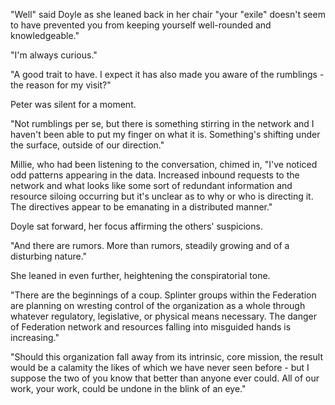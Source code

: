 "Well" said Doyle as she leaned back in her chair "your "exile" doesn't seem to have prevented you from keeping yourself well-rounded and knowledgeable."

"I'm always curious."

"A good trait to have. I expect it has also made you aware of the rumblings - the reason for my visit?"

Peter was silent for a moment.

"Not rumblings per se, but there is something stirring in the network and I haven't been able to put my finger on what it is. Something's shifting under the surface, outside of our direction."

Millie, who had been listening to the conversation, chimed in, "I've noticed odd patterns appearing in the data. Increased inbound requests to the network and what looks like some sort of redundant information and resource siloing occurring but it's unclear as to why or who is directing it. The directives appear to be emanating in a distributed manner."

Doyle sat forward, her focus affirming the others' suspicions.

"And there are rumors. More than rumors, steadily growing and of a disturbing nature."

She leaned in even further, heightening the conspiratorial tone.

"There are the beginnings of a coup. Splinter groups within the Federation are planning on wresting control of the organization as a whole through whatever regulatory, legislative, or physical means necessary. The danger of Federation network and resources falling into misguided hands is increasing."

"Should this organization fall away from its intrinsic, core mission, the result would be a calamity the likes of which we have never seen before - but I suppose the two of you know that better than anyone ever could. All of our work, your work, could be undone in the blink of an eye."